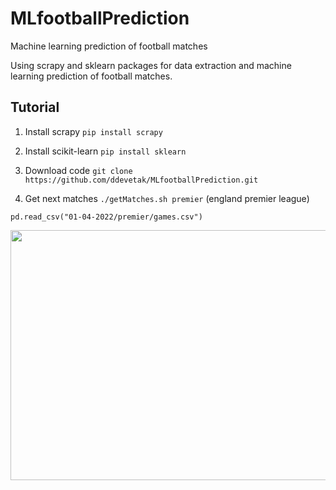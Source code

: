 # MLfootballPrediction
Machine learning prediction of football matches

Using scrapy and sklearn packages for data extraction and machine learning prediction of football matches.

## Tutorial

1. Install scrapy  `pip install scrapy`
  
2. Install scikit-learn  `pip install sklearn`

3. Download code `git clone https://github.com/ddevetak/MLfootballPrediction.git`

4. Get next matches `./getMatches.sh premier` (england premier league)


`pd.read_csv("01-04-2022/premier/games.csv")`

<img src="https://github.com/ddevetak/MLfootballPrediction/figures/blob/master/games.gif" width="600" height="400">




